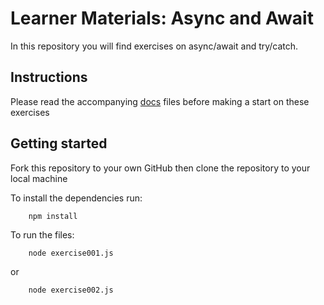 # Learner Materials: Async and Await

In this repository you will find exercises on async/await and try/catch.

## Instructions

Please read the accompanying [docs](./docs/) files before making a start on these exercises

## Getting started

Fork this repository to your own GitHub then clone the repository to your local machine

To install the dependencies run:

        npm install

To run the files:

        node exercise001.js

or

        node exercise002.js
